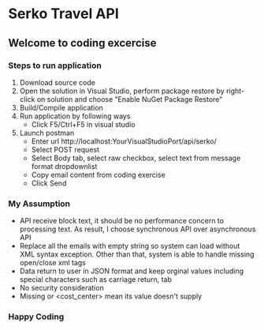 # Serko Travel API
## Welcome to coding excercise
### Steps to run application
1. Download source code
2. Open the solution in Visual Studio, perform package restore by right-click on solution and choose "Enable NuGet Package Restore"
3. Build/Compile application
4. Run application by following ways
   - Click F5/Ctrl+F5 in visual studio
5. Launch postman
   - Enter url http://localhost:YourVisualStudioPort/api/serko/
   - Select POST request
   - Select Body tab, select raw checkbox, select text from message format dropdownlist
   - Copy email content from coding exercise
   - Click Send
   
### My Assumption
   - API receive block text, it should be no performance concern to processing text. As result, I choose synchronous API over asynchronous API
   - Replace all the emails with empty string so system can load without XML syntax exception. Other than that, system is able to handle missing open/close xml tags
   - Data return to user in JSON format and keep orginal values including special characters such as carriage return, tab
   - No security consideration
   - Missing <total> or <cost_center> mean its value doesn't supply
   
### Happy Coding